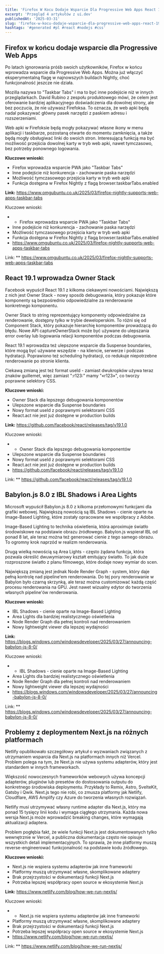 ```yaml
---
title: 'Firefox W Kocu Dodaje Wsparcie Dla Progressive Web Apps React 191 Wprowadza Owner Stack Babylonjs 80 Z Ibl Shadows I Area Lights'
excerpt: 'Przegląd 4 artykułów z ui.dev'
publishedAt: '2025-03-31'
slug: 'firefox-w-kocu-dodaje-wsparcie-dla-progressive-web-apps-react-191-wprowadza-owner-stack-babylonjs-80-z-ibl-shadows-i-area-lights'
hashtags: '#generated #pl #react #nodejs #css'
---
```


## Firefox w końcu dodaje wsparcie dla Progressive Web Apps

Po latach ignorowania próśb swoich użytkowników, Firefox w końcu wprowadza wsparcie dla Progressive Web Apps. Można już włączyć eksperymentalną flagę w najnowszych buildach Nightly, choć funkcjonalność jeszcze nie działa.

Mozilla nazywa to "Taskbar Tabs" i ma to być inne podejście niż w innych przeglądarkach. David Rubino z zespołu produktowego mówi, że celem jest oferowanie bardziej aplikacyjnego doświadczenia dla dowolnej strony, ale bez poczucia, że nie używasz Firefoksa. To oznacza, że web apki będą nadal pokazywać główny pasek narzędzi z paskiem adresu i rozszerzeniami.

Web apki w Firefoksie będą mogły pokazywać własne ikony w menu aplikacji i taskbarze, pozostaną otwarte do momentu zamknięcia, a także będą mogły obsługiwać linki do swoich stron. Interesującą funkcją ma być możliwość przejścia dowolnej karty w tryb web apki, nawet tymczasowo, bez potrzeby ponownego logowania.

**Kluczowe wnioski:**
- Firefox wprowadza wsparcie PWA jako "Taskbar Tabs"
- Inne podejście niż konkurencja - zachowanie paska narzędzi
- Możliwość tymczasowego przejścia karty w tryb web apki
- Funkcja dostępna w Firefox Nightly z flagą browser.taskbarTabs.enabled

**Link:** https://www.omgubuntu.co.uk/2025/03/firefox-nightly-supports-web-apps-taskbar-tabs

Kluczowe wnioski:
- - Firefox wprowadza wsparcie PWA jako "Taskbar Tabs"
- Inne podejście niż konkurencja - zachowanie paska narzędzi
- Możliwość tymczasowego przejścia karty w tryb web apki
- Funkcja dostępna w Firefox Nightly z flagą browser.taskbarTabs.enabled
- https://www.omgubuntu.co.uk/2025/03/firefox-nightly-supports-web-apps-taskbar-tabs

Link: ** https://www.omgubuntu.co.uk/2025/03/firefox-nightly-supports-web-apps-taskbar-tabs

## React 19.1 wprowadza Owner Stack

Facebook wypuścił React 19.1 z kilkoma ciekawymi nowościami. Największą z nich jest Owner Stack - nowy sposób debugowania, który pokazuje które komponenty są bezpośrednio odpowiedzialne za renderowanie konkretnego komponentu.

Owner Stack to string reprezentujący komponenty odpowiedzialne za renderowanie, dostępny tylko w trybie deweloperskim. To różni się od Component Stack, który pokazuje hierarchię komponentów prowadzącą do błędu. Nowe API captureOwnerStack może być używane do ulepszania error overlay lub logowania relacji komponentów podczas debugowania.

React 19.1 wprowadza też ulepszone wsparcie dla Suspense boundaries, które mogą być używane wszędzie - na kliencie, serwerze i podczas hydratacji. Poprawiono też scheduling hydratacji, co redukuje niepotrzebne renderowanie po stronie klienta.

Ciekawą zmianą jest też format useId - zamiast dwukropków używa teraz znaków guillemet, więc zamiast ":r123:" mamy "«r123»", co tworzy poprawne selektory CSS.

**Kluczowe wnioski:**
- Owner Stack dla lepszego debugowania komponentów
- Ulepszone wsparcie dla Suspense boundaries
- Nowy format useId z poprawnymi selektorami CSS
- React.act nie jest już dostępne w production builds

**Link:** https://github.com/facebook/react/releases/tag/v19.1.0

Kluczowe wnioski:
- - Owner Stack dla lepszego debugowania komponentów
- Ulepszone wsparcie dla Suspense boundaries
- Nowy format useId z poprawnymi selektorami CSS
- React.act nie jest już dostępne w production builds
- https://github.com/facebook/react/releases/tag/v19.1.0

Link: ** https://github.com/facebook/react/releases/tag/v19.1.0

## Babylon.js 8.0 z IBL Shadows i Area Lights

Microsoft wypuścił Babylon.js 8.0 z kilkoma przełomowymi funkcjami dla grafiki webowej. Największą nowością są IBL Shadows - cienie oparte na Image-Based Lighting, które zostały opracowane we współpracy z Adobe.

Image-Based Lighting to technika oświetlenia, która aproximuje światło środowiskowe na podstawie obrazu źródłowego. Babylon.js wspierał IBL od ponad 8 lat, ale teraz można też generować cienie z tego samego obrazu. To ogromny krok naprzód w realizm renderowania.

Drugą wielką nowością są Area Lights - często żądana funkcja, która pozwala określić dwuwymiarowy kształt emitujący światło. To jak duże rozproszone światło z planu filmowego, które dodaje nowy wymiar do scen.

Największą zmianą jest jednak Node Render Graph - system, który daje pełną kontrolę nad pipeline'em renderowania. Do tej pory renderowanie w Babylon było czarną skrzynką, ale teraz można customizować każdą część procesu renderowania na GPU. Jest nawet wizualny edytor do tworzenia własnych pipeline'ów renderowania.

**Kluczowe wnioski:**
- IBL Shadows - cienie oparte na Image-Based Lighting
- Area Lights dla bardziej realistycznego oświetlenia
- Node Render Graph dla pełnej kontroli nad renderowaniem
- Nowy lightweight viewer dla lepszej wydajności

**Link:** https://blogs.windows.com/windowsdeveloper/2025/03/27/announcing-babylon-js-8-0/

Kluczowe wnioski:
- - IBL Shadows - cienie oparte na Image-Based Lighting
- Area Lights dla bardziej realistycznego oświetlenia
- Node Render Graph dla pełnej kontroli nad renderowaniem
- Nowy lightweight viewer dla lepszej wydajności
- https://blogs.windows.com/windowsdeveloper/2025/03/27/announcing-babylon-js-8-0/

Link: ** https://blogs.windows.com/windowsdeveloper/2025/03/27/announcing-babylon-js-8-0/

## Problemy z deploymentem Next.js na różnych platformach

Netlify opublikowało szczegółowy artykuł o wyzwaniach związanych z utrzymaniem wsparcia dla Next.js na platformach innych niż Vercel. Problem polega na tym, że Next.js nie używa systemu adapterów, który jest standardem w innych frameworkach.

Większość nowoczesnych frameworków webowych używa koncepcji adapterów, pluginów lub presetów do dostosowania outputu do konkretnego środowiska deploymentu. Przykłady to Remix, Astro, SvelteKit, Gatsby i Qwik. Next.js tego nie robi, co zmusza platformy jak Netlify, Cloudflare, AWS Amplify czy Azure do tworzenia własnych rozwiązań.

Netlify musi utrzymywać własny runtime adapter dla Next.js, który ma ponad 15 tysięcy linii kodu i wymaga ciągłego utrzymania. Każda nowa wersja Next.js może wprowadzić breaking changes, które wymagają aktualizacji adaptera.

Problem pogłębia fakt, że wiele funkcji Next.js jest dokumentowanych tylko wewnętrznie w Vercel, a publiczna dokumentacja często nie opisuje wszystkich detali implementacyjnych. To sprawia, że inne platformy muszą reverse-engineerować funkcjonalność na podstawie kodu źródłowego.

**Kluczowe wnioski:**
- Next.js nie wspiera systemu adapterów jak inne frameworki
- Platformy muszą utrzymywać własne, skomplikowane adaptery
- Brak przejrzystości w dokumentacji funkcji Next.js
- Potrzeba lepszej współpracy open source w ekosystemie Next.js

**Link:** https://www.netlify.com/blog/how-we-run-nextjs/

Kluczowe wnioski:
- - Next.js nie wspiera systemu adapterów jak inne frameworki
- Platformy muszą utrzymywać własne, skomplikowane adaptery
- Brak przejrzystości w dokumentacji funkcji Next.js
- Potrzeba lepszej współpracy open source w ekosystemie Next.js
- https://www.netlify.com/blog/how-we-run-nextjs/

Link: ** https://www.netlify.com/blog/how-we-run-nextjs/
